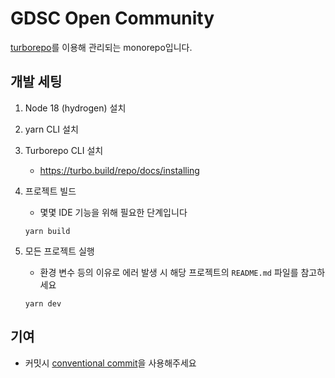# GDSC Open Community

[turborepo](https://turbo.build/repo)를 이용해 관리되는 monorepo입니다.

## 개발 세팅

1. Node 18 (hydrogen) 설치

2. yarn CLI 설치

3. Turborepo CLI 설치

   - https://turbo.build/repo/docs/installing

4. 프로젝트 빌드

   - 몇몇 IDE 기능을 위해 필요한 단계입니다

   ```
   yarn build
   ```

5. 모든 프로젝트 실행

   - 환경 변수 등의 이유로 에러 발생 시 해당 프로젝트의 `README.md` 파일를 참고하세요

   ```
   yarn dev
   ```

## 기여

- 커밋시 [conventional commit](https://conventionalcommits.org)을 사용해주세요
